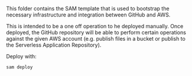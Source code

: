 This folder contains the SAM template that is used to bootstrap the necessary infrastructure and integration between GitHub and AWS.

This is intended to be a one off operation to he deployed manually. Once deployed, the GitHub repository will be able to perform certain operations against the given AWS account (e.g. publish files in a bucket or publish to the Serverless Application Repository).

Deploy with:

```bash
sam deploy
```